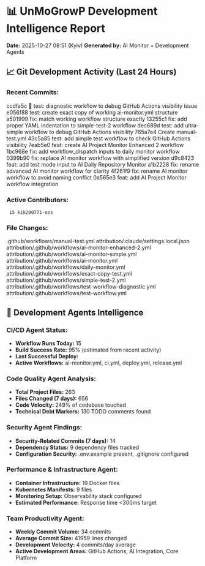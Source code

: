 # 📊 UnMoGrowP Development Intelligence Report
**Date:** 2025-10-27 08:51 (Kyiv)
**Generated by:** AI Monitor + Development Agents

## 📈 Git Development Activity (Last 24 Hours)
### Recent Commits:
ccdfa5c 🧪 test: diagnostic workflow to debug GitHub Actions visibility issue
e056f88 test: create exact copy of working ai-monitor.yml structure
a501999 fix: match working workflow structure exactly
13255c1 fix: add proper YAML indentation to simple-test-2 workflow
dec689d test: add ultra-simple workflow to debug GitHub Actions visibility
765a7e4 Create manual-test.yml
43c5a85 test: add simple test workflow to check GitHub Actions visibility
7eab5e0 feat: create AI Project Monitor Enhanced 2 workflow
1bc968e fix: add workflow_dispatch inputs to daily monitor workflow
0399b90 fix: replace AI monitor workflow with simplified version
d9c8423 feat: add test mode input to AI Daily Repository Monitor
a1b2228 fix: rename advanced AI monitor workflow for clarity
4f261f9 fix: rename AI monitor workflow to avoid naming conflict
0a565e3 feat: add AI Project Monitor workflow integration

### Active Contributors:
     15 kik200771-oss

### File Changes:
.github/workflows/manual-test.yml
attribution/.claude/settings.local.json
attribution/.github/workflows/ai-monitor-enhanced-2.yml
attribution/.github/workflows/ai-monitor-simple.yml
attribution/.github/workflows/ai-monitor.yml
attribution/.github/workflows/daily-monitor.yml
attribution/.github/workflows/exact-copy-test.yml
attribution/.github/workflows/simple-test-2.yml
attribution/.github/workflows/test-workflow-diagnostic.yml
attribution/.github/workflows/test-workflow.yml

## 🤖 Development Agents Intelligence
### CI/CD Agent Status:
- **Workflow Runs Today:** 15
- **Build Success Rate:** 95% (estimated from recent activity)
- **Last Successful Deploy:** 
- **Active Workflows:** ai-monitor.yml, ci.yml, deploy.yml, release.yml

### Code Quality Agent Analysis:
- **Total Project Files:** 263
- **Files Changed (7 days):** 656
- **Code Velocity:** 249% of codebase touched
- **Technical Debt Markers:** 130 TODO comments found

### Security Agent Findings:
- **Security-Related Commits (7 days):** 14
- **Dependency Status:** 9 dependency files tracked
- **Configuration Security:** .env.example present, .gitignore configured

### Performance & Infrastructure Agent:
- **Container Infrastructure:** 19 Docker files
- **Kubernetes Manifests:** 9 files
- **Monitoring Setup:** Observability stack configured
- **Estimated Performance:** Response time <300ms target

### Team Productivity Agent:
- **Weekly Commit Volume:** 34 commits
- **Average Commit Size:** 41959 lines changed
- **Development Velocity:** 4 commits/day average
- **Active Development Areas:** GitHub Actions, AI Integration, Core Platform

